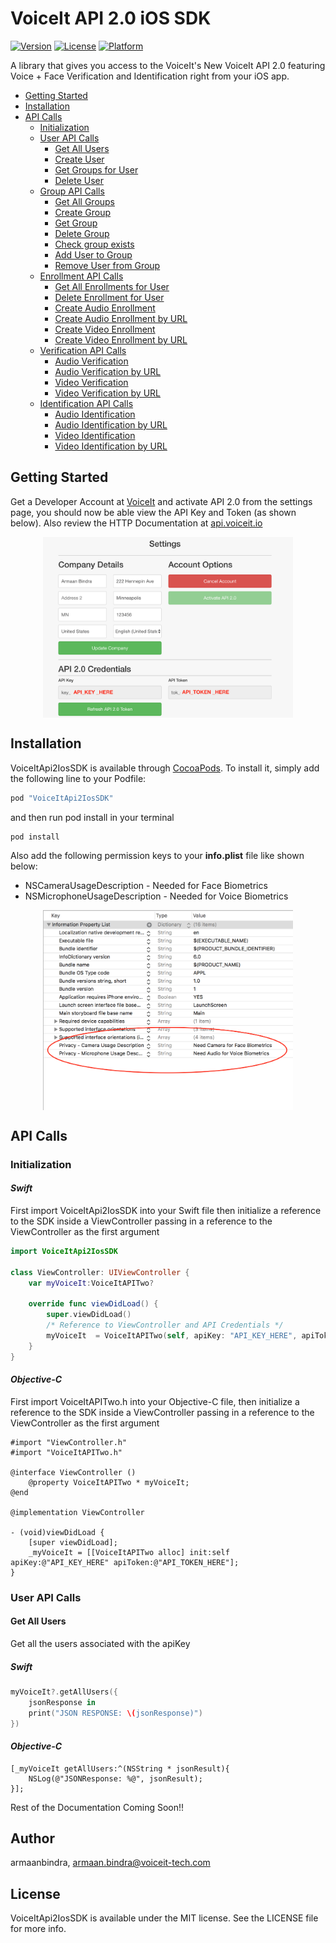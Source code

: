 # VoiceIt API 2.0 iOS SDK

[![Version](https://img.shields.io/cocoapods/v/VoiceItApi2IosSDK.svg?style=flat)](http://cocoapods.org/pods/VoiceItApi2IosSDK)
[![License](https://img.shields.io/cocoapods/l/VoiceItApi2IosSDK.svg?style=flat)](http://cocoapods.org/pods/VoiceItApi2IosSDK)
[![Platform](https://img.shields.io/cocoapods/p/VoiceItApi2IosSDK.svg?style=flat)](http://cocoapods.org/pods/VoiceItApi2IosSDK)

A library that gives you access to the VoiceIt's New VoiceIt API 2.0 featuring Voice + Face Verification and Identification right from your iOS app.

* [Getting Started](#getting-started)
* [Installation](#installation)
* [API Calls](#api-calls)
  * [Initialization](#initialization)
  * [User API Calls](#user-api-calls)
      * [Get All Users](#get-all-users)
      * [Create User](#create-user)
      * [Get Groups for User](#get-groups-for-user)
      * [Delete User](#delete-user)
  * [Group API Calls](#group-api-calls)
      * [Get All Groups](#get-all-groups)
      * [Create Group](#create-group)
      * [Get Group](#get-group)
      * [Delete Group](#delete-group)
      * [Check group exists](#check-group-exists)
      * [Add User to Group](#add-user-to-group)
      * [Remove User from Group](#remove-user-from-group)      
  * [Enrollment API Calls](#enrollment-api-calls)
      * [Get All Enrollments for User](#get-all-enrollments-for-user)
      * [Delete Enrollment for User](#delete-enrollment-for-user)
      * [Create Audio Enrollment](#create-audio-enrollment)
      * [Create Audio Enrollment by URL](#create-audio-enrollment-by-url)
      * [Create Video Enrollment](#create-video-enrollment)
      * [Create Video Enrollment by URL](#create-video-enrollment-by-url)
  * [Verification API Calls](#verification-api-calls)
      * [Audio Verification](#audio-verification)
      * [Audio Verification by URL](#audio-verification-by-url)
      * [Video Verification](#video-verification)
      * [Video Verification by URL](#video-verification-by-url)
  * [Identification API Calls](#identification-api-calls)
      * [Audio Identification](#audio-identification)
      * [Audio Identification by URL](#audio-identification-by-url)
      * [Video Identification](#video-identification)
      * [Video Identification by URL](#video-identification-by-url)

## Getting Started

Get a Developer Account at <a href="https://siv.voiceprintportal.com/getDeveloperIDTile.jsp" target="_blank">VoiceIt</a> and activate API 2.0 from the settings page, you should now be able view the API Key and Token (as shown below). Also review the HTTP Documentation at <a href="https://api.voiceit.io" target="_blank">api.voiceit.io</a>

<img src="Screenshots/Screenshot1.png" alt="API Key and Token" width="400px" style="margin:auto;display:block"/>

## Installation

VoiceItApi2IosSDK is available through [CocoaPods](http://cocoapods.org). To install
it, simply add the following line to your Podfile:

```ruby
pod "VoiceItApi2IosSDK"
```

and then run pod install in your terminal

```bash
pod install
```

Also add the following permission keys to your <b>info.plist</b> file like shown below:

* NSCameraUsageDescription - Needed for Face Biometrics
* NSMicrophoneUsageDescription - Needed for Voice Biometrics

<img src="Screenshots/Screenshot2.png" alt="API Key and Token" width="400px" style="margin:auto;display:block"/>

## API Calls

### Initialization

#### *Swift*

First import VoiceItApi2IosSDK into your Swift file then initialize a reference to the SDK inside a ViewController passing in a reference to the ViewController as the first argument

```swift
import VoiceItApi2IosSDK

class ViewController: UIViewController {
    var myVoiceIt:VoiceItAPITwo?

    override func viewDidLoad() {
        super.viewDidLoad()
        /* Reference to ViewController and API Credentials */
        myVoiceIt  = VoiceItAPITwo(self, apiKey: "API_KEY_HERE", apiToken: "API_TOKEN_HERE")
    }
}
```
#### *Objective-C*

First import VoiceItAPITwo.h into your Objective-C file, then initialize a reference to the SDK inside a ViewController passing in a reference to the ViewController as the first argument

```objc
#import "ViewController.h"
#import "VoiceItAPITwo.h"

@interface ViewController ()
    @property VoiceItAPITwo * myVoiceIt;
@end

@implementation ViewController

- (void)viewDidLoad {
    [super viewDidLoad];
    _myVoiceIt = [[VoiceItAPITwo alloc] init:self apiKey:@"API_KEY_HERE" apiToken:@"API_TOKEN_HERE"];
}
```

### User API Calls

#### Get All Users

Get all the users associated with the apiKey
##### *Swift*
```swift
myVoiceIt?.getAllUsers({
    jsonResponse in
    print("JSON RESPONSE: \(jsonResponse)")
})
```
#### *Objective-C*
```objc
[_myVoiceIt getAllUsers:^(NSString * jsonResult){
    NSLog(@"JSONResponse: %@", jsonResult);
}];
```
Rest of the Documentation Coming Soon!!

## Author

armaanbindra, armaan.bindra@voiceit-tech.com

## License

VoiceItApi2IosSDK is available under the MIT license. See the LICENSE file for more info.
